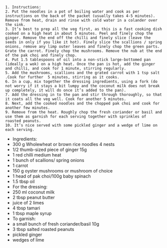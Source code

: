    1. Instructions:
    2. Put the noodles in a pot of boiling water and cook as per instructions on the back of the packet (usually takes 4-5 minutes). Remove from heat, drain and rinse with cold water in a colander over the sink.
    3. It’s best to prep all the veg first, as this is a fast cooking dish cooked on a high heat in about 5 minutes. Peel and finely chop the ginger. Remove the end off the chilli and finely slice (leave the seeds in only if you like it hot). Finely slice the scallions / spring onions, remove any limp outer leaves and finely chop the green parts. Grate the carrot. Finely chop the mushrooms. Remove the nub at the end of the pak choi and finely chop.
    4. Put 1.5 tablespoons of oil into a non-stick large-bottomed pan (ideally a wok) on a high heat. Once the pan is hot, add the ginger and chilli, and cook for 1 minute, stirring regularly.
    5. Add the mushrooms, scallions and the grated carrot with 1 tsp salt .Cook for further  5 minutes, stirring as it cooks.
    6. In a cup, mix together the dressing ingredients, using a fork (do not worry if it stays a bit lumpy and the coconut milk does not break up completely, it will do once it’s added to the pan).
    7. Add the dressing in to the pan and stir through thoroughly, so that it coats all the veg well. Cook for another 5 minutes.
    8. Next, add the cooked noodles and the chopped pak choi and cook for another few minutes.
    9. Remove from the heat. Roughly chop the fresh coriander or basil and use them as garnish for each serving together with sprinkles of roasted peanuts.
    10. It’s nice served with some pickled ginger and a wedge of lime on each serving.

- Ingredients:
- 300 g Wholewheat or brown rice noodles 4 nests
- 1/2 thumb-sized piece of ginger 15g
- 1 red chilli medium heat
- 1 bunch of scallions/ spring onions
- 1 carrot
- 150 g oyster mushrooms or mushroom of choice
- 1 head of pak choi/100g baby spinach
- 1.5 tbsp oil
- For the dressing:
- 250 ml coconut milk
- 2 tbsp peanut butter
- juice of 2 limes
- 4 tbsp tamari
- 1 tbsp maple syrup
- To garnish:
- a small bunch of fresh coriander/basil 10g
- 3 tbsp salted roasted peanuts
- pickled ginger
- wedges of lime
